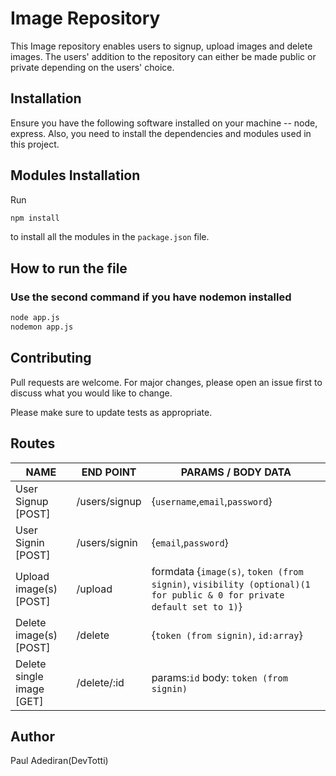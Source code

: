 # Image Repository

This Image repository enables users to signup, upload images and delete images. The users' addition to the repository can either be made public or private depending on the users' choice.

## Installation

Ensure you have the following software installed on your machine -- node, express. Also, you need to install the dependencies and modules used in this project.

## Modules Installation

Run
```bash
npm install
``` 
to install all the modules in the ``` package.json ``` file.


## How to run the file
### Use the second command if you have nodemon installed
```bash
node app.js
nodemon app.js
```
## Contributing
Pull requests are welcome. For major changes, please open an issue first to discuss what you would like to change.

Please make sure to update tests as appropriate.

## Routes
NAME     			     | END POINT            |  PARAMS / BODY DATA
-------------------------| -------------        | ---------------
User Signup [POST]    	 | /users/signup        |{`username`,`email`,`password`}
User Signin [POST] 	     | /users/signin        |{`email`,`password`}
Upload image(s) [POST]   | /upload              |formdata {`image(s)`, `token (from signin)`, `visibility (optional)(1 for public & 0 for private default set to 1)`}
Delete image(s) [POST]     | /delete            |{`token (from signin)`, `id:array`}
Delete single image [GET]     | /delete/:id        |params:`id` body: `token (from signin)`

## Author
Paul Adediran(DevTotti)